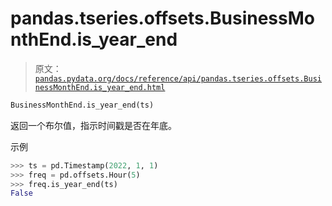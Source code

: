 # pandas.tseries.offsets.BusinessMonthEnd.is_year_end

> 原文：[`pandas.pydata.org/docs/reference/api/pandas.tseries.offsets.BusinessMonthEnd.is_year_end.html`](https://pandas.pydata.org/docs/reference/api/pandas.tseries.offsets.BusinessMonthEnd.is_year_end.html)

```py
BusinessMonthEnd.is_year_end(ts)
```

返回一个布尔值，指示时间戳是否在年底。

示例

```py
>>> ts = pd.Timestamp(2022, 1, 1)
>>> freq = pd.offsets.Hour(5)
>>> freq.is_year_end(ts)
False 
```
